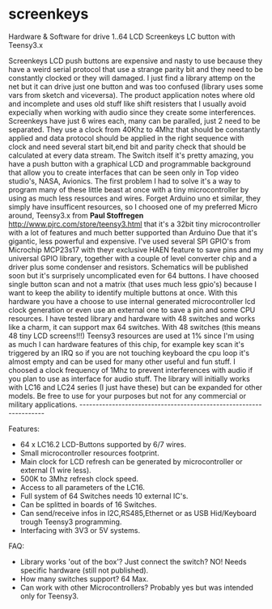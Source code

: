 screenkeys
==========

Hardware & Software for drive 1..64 LCD Screenkeys LC button with Teensy3.x

Screenkeys LCD push buttons are expensive and nasty to use because they have a weird serial protocol that use a strange parity bit
and they need to be constantly clocked or they will damaged. I just find a library attemp on the net but it can drive just one button
and was too confused (library uses some vars from sketch and viceversa).
The product application notes where old and incomplete and uses old stuff like shift resisters that I usually avoid expecially when working with audio since they create some interferences.
Screenkeys have just 6 wires each, many can be paralled, just 2 need to be separated. They use a clock from 40Khz to 4Mhz that should be constantly
applied and data protocol should be applied in the right sequence with clock and need several start bit,end bit and parity check
that should be calculated at every data stream.
The Switch itself it's pretty amazing, you have a push button with a graphical LCD and programmable background that allow you
to create interfaces that can be seen only in Top video studio's, NASA, Avionics.
The first problem I had to solve it's a way to program many of these little beast at once with a tiny microcontroller by using
as much less resources and wires. Forget Arduino uno et similar, they simply have insufficent resources, so I choosed one
of my preferred Micro around, Teensy3.x from <b>Paul Stoffregen</b> http://www.pjrc.com/store/teensy3.html that it's a 32bit
tiny microcontroller with a lot of features and much better supported than Arduino Due that it's gigantic, less powerful and expensive.
I've used several SPI GPIO's from Microchip MCP23s17 with theyr exclusive HAEN feature to save pins and my universal
GPIO library, together with a couple of level converter chip and a driver plus some condenser and resistors. Schematics will be published soon but it's surprisely uncomplicated even for 64 buttons. I have choosed single button scan and not a matrix (that uses much less gpio's) because I want to keep the ability to identify multiple buttons at once.
With this hardware you have a choose to use internal generated microcontroller lcd clock generation or even use an external one to save a pin and some CPU resources.
I have tested library and hardware with 48 switches and works like a charm, it can support max 64 switches.
With 48 switches (this means 48 tiny LCD screens!!!) Teensy3 resources are used at 1% since I'm using as much I can hardware features
of this chip, for example key scan it's triggered by an IRQ so if you are not touching keyboard the cpu loop it's almost empty
and can be used for many other useful and fun stuff.
I choosed a clock frequency of 1Mhz to prevent interferences with audio if you plan to use as interface for audio stuff.
The library will initially works with LC16 and LC24 series (I just have these) but can be expanded for other models.
Be free to use for your purposes but not for any commercial or military applications.
-------------------------------------------------------------------<br>

Features:<br>

- 64 x LC16.2 LCD-Buttons supported by 6/7 wires.
- Small microcontroller resources footprint.
- Main clock for LCD refresh can be generated by microcontroller or external (1 wire less).
- 500K to 3Mhz refresh clock speed.
- Access to all parameters of the LC16.
- Full system of 64 Switches needs 10 external IC's.
- Can be splitted in boards of 16 Switches.
- Can send/receive infos in I2C,RS485,Ethernet or as USB Hid/Keyboard trough Teensy3 programming.
- Interfacing with 3V3 or 5V systems.

FAQ:<br>

- Library works 'out of the box'? Just connect the switch? NO! Needs specific hardware (still not published).
- How many switches support? 64 Max.
- Can work with other Microcontrollers? Probably yes but was intended only for Teensy3.

